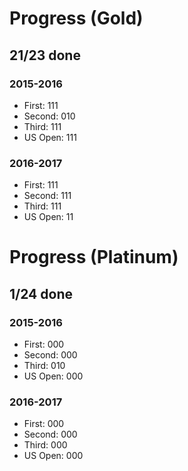 # Progress (Gold)
## 21/23 done
### 2015-2016
* First: 111
* Second: 010
* Third: 111
* US Open: 111

### 2016-2017
* First: 111
* Second: 111
* Third: 111
* US Open: 11

# Progress (Platinum)
## 1/24 done
### 2015-2016
* First: 000
* Second: 000
* Third: 010
* US Open: 000

### 2016-2017
* First: 000
* Second: 000
* Third: 000
* US Open: 000
